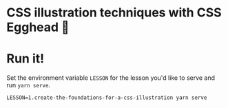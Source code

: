 # CSS illustration techniques with CSS Egghead :egg:

# Run it!

Set the environment variable `LESSON` for the lesson you'd like to serve and run `yarn serve`.

```
LESSON=1.create-the-foundations-for-a-css-illustration yarn serve
```